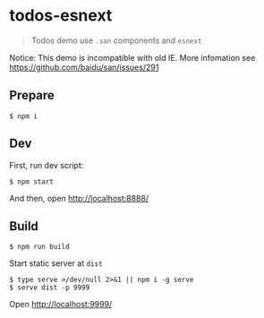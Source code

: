 todos-esnext
===

> Todos demo use `.san` components and `esnext`

Notice: This demo is incompatible with old IE. More infomation see https://github.com/baidu/san/issues/291

## Prepare

```
$ npm i
```

## Dev

First, run dev script:

```
$ npm start
```

And then, open <http://localhost:8888/>

## Build

```
$ npm run build
```

Start static server at `dist`

```
$ type serve >/dev/null 2>&1 || npm i -g serve
$ serve dist -p 9999
```

Open <http://localhost:9999/>
